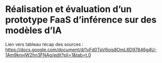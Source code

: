 # Réalisation et évaluation d’un prototype FaaS d’inférence  sur des modèles d’IA 

Lien vers tableau récap des sources : https://docs.google.com/document/d/1vFd0TpV6ojs8OmL6D97846g4U-1Am9knvjW2hn3FNAg/edit?pli=1&tab=t.0
